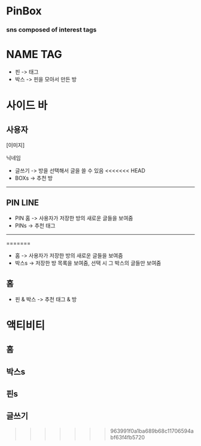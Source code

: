 # PinBox
### sns composed of interest tags

# NAME TAG

* 핀   -> 태그
* 박스 -> 핀을 모아서 만든 방

# 사이드 바
## 사용자

[이미지]

닉네임

* 글쓰기 -> 방을 선택해서 글을 쓸 수 있음
<<<<<<< HEAD
* BOXs   -> 추천 방

--------------

## PIN LINE

* PIN 홈 -> 사용자가 저장한 방의 새로운 글들을 보여줌
* PINs   -> 추천 태그

--------------
=======
* 홈     -> 사용자가 저장한 방의 새로운 글들을 보여줌
* 박스s  -> 저장한 방 목록을 보여줌, 선택 시 그 박스의 글들만 보여줌

## 홈

* 핀 & 박스 -> 추천 태그 & 방

# 액티비티
## 홈
## 박스s
## 핀s
## 글쓰기
>>>>>>> 963991f0a1ba689b68c11706594abf63f4fb5720
